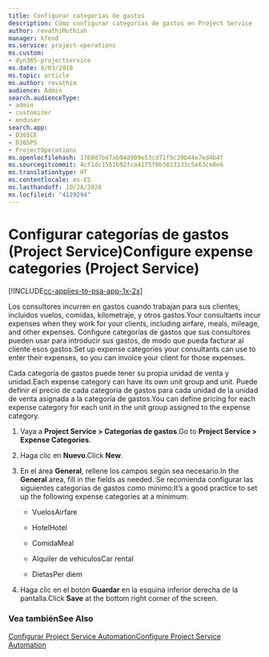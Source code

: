 ```yaml
---
title: Configurar categorías de gastos
description: Cómo configurar categorías de gastos en Project Service
author: revathiMuthiah
manager: kfend
ms.service: project-operations
ms.custom:
- dyn365-projectservice
ms.date: 8/03/2018
ms.topic: article
ms.author: revathim
audience: Admin
search.audienceType:
- admin
- customizer
- enduser
search.app:
- D365CE
- D365PS
- ProjectOperations
ms.openlocfilehash: 1768d7bd7ab94d909e53cd71f9c39b44e7ed4b4f
ms.sourcegitcommit: 4cf1dc1561b92fca4175f0b3813133c5e63ce8e6
ms.translationtype: HT
ms.contentlocale: es-ES
ms.lasthandoff: 10/28/2020
ms.locfileid: "4129294"
---
```

# <a name="configure-expense-categories-project-service"></a><span data-ttu-id="beb38-103">Configurar categorías de gastos (Project Service)</span><span class="sxs-lookup"><span data-stu-id="beb38-103">Configure expense categories (Project Service)</span></span>

[!INCLUDE[cc-applies-to-psa-app-1x-2x](../includes/cc-applies-to-psa-app-1x-2x.md)]

<span data-ttu-id="beb38-104">Los consultores incurren en gastos cuando trabajan para sus clientes, incluidos vuelos, comidas, kilometraje, y otros gastos.</span><span class="sxs-lookup"><span data-stu-id="beb38-104">Your consultants incur expenses when they work for your clients, including airfare, meals, mileage, and other expenses.</span></span> <span data-ttu-id="beb38-105">Configure categorías de gastos que sus consultores pueden usar para introducir sus gastos, de modo que pueda facturar al cliente esos gastos.</span><span class="sxs-lookup"><span data-stu-id="beb38-105">Set up expense categories your consultants can use to enter their expenses, so you can invoice your client for those expenses.</span></span>  
  
<span data-ttu-id="beb38-106">Cada categoría de gastos puede tener su propia unidad de venta y unidad.</span><span class="sxs-lookup"><span data-stu-id="beb38-106">Each expense category can have its own unit group and unit.</span></span> <span data-ttu-id="beb38-107">Puede definir el precio de cada categoría de gastos para cada unidad de la unidad de venta asignada a la categoría de gastos.</span><span class="sxs-lookup"><span data-stu-id="beb38-107">You can define pricing for each expense category for each unit in the unit group assigned to the expense category.</span></span>  
  
1.  <span data-ttu-id="beb38-108">Vaya a **Project Service > Categorías de gastos**.</span><span class="sxs-lookup"><span data-stu-id="beb38-108">Go to **Project Service > Expense Categories**.</span></span>  
  
2.  <span data-ttu-id="beb38-109">Haga clic en **Nuevo**.</span><span class="sxs-lookup"><span data-stu-id="beb38-109">Click **New**.</span></span>  
  
3.  <span data-ttu-id="beb38-110">En el área **General**, rellene los campos según sea necesario.</span><span class="sxs-lookup"><span data-stu-id="beb38-110">In the **General** area, fill in the fields as needed.</span></span> <span data-ttu-id="beb38-111">Se recomienda configurar las siguientes categorías de gastos como mínimo:</span><span class="sxs-lookup"><span data-stu-id="beb38-111">It’s a good practice to set up the following expense categories at a minimum:</span></span>  
  
    -   <span data-ttu-id="beb38-112">Vuelos</span><span class="sxs-lookup"><span data-stu-id="beb38-112">Airfare</span></span>  
  
    -   <span data-ttu-id="beb38-113">Hotel</span><span class="sxs-lookup"><span data-stu-id="beb38-113">Hotel</span></span>  
  
    -   <span data-ttu-id="beb38-114">Comida</span><span class="sxs-lookup"><span data-stu-id="beb38-114">Meal</span></span>  
  
    -   <span data-ttu-id="beb38-115">Alquiler de vehículos</span><span class="sxs-lookup"><span data-stu-id="beb38-115">Car rental</span></span>  
  
    -   <span data-ttu-id="beb38-116">Dietas</span><span class="sxs-lookup"><span data-stu-id="beb38-116">Per diem</span></span>  
  
4.  <span data-ttu-id="beb38-117">Haga clic en el botón **Guardar** en la esquina inferior derecha de la pantalla.</span><span class="sxs-lookup"><span data-stu-id="beb38-117">Click **Save** at the bottom right corner of the screen.</span></span>  
  
### <a name="see-also"></a><span data-ttu-id="beb38-118">Vea también</span><span class="sxs-lookup"><span data-stu-id="beb38-118">See Also</span></span>  
 [<span data-ttu-id="beb38-119">Configurar Project Service Automation</span><span class="sxs-lookup"><span data-stu-id="beb38-119">Configure Project Service Automation</span></span>](../psa/configure.md)
